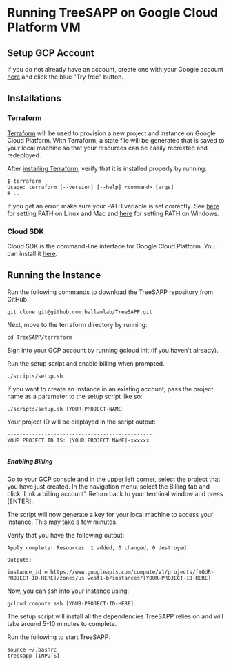 # Running TreeSAPP on Google Cloud Platform VM

## Setup GCP Account
If you do not already have an account, create one with your Google account [here](https://cloud.google.com/compute/) and click the blue "Try free" button.

## Installations

### Terraform
[Terraform](https://www.terraform.io/intro/index.html) will be used to provision a new project and instance on Google Cloud Platform. With Terraform, a state file will be generated that is saved to your local machine so that your resources can be easily recreated and redeployed. 

After [installing Terraform](https://www.terraform.io/intro/getting-started/install.html), verify that it is installed properly by running:

```
$ terraform
Usage: terraform [--version] [--help] <command> [args]
# ...
```

If you get an error, make sure your PATH variable is set correctly. See [here](https://stackoverflow.com/questions/14637979/how-to-permanently-set-path-on-linux-unix) for setting PATH on Linux and Mac and [here](https://stackoverflow.com/questions/1618280/where-can-i-set-path-to-make-exe-on-windows) for setting PATH on Windows.

### Cloud SDK
Cloud SDK is the command-line interface for Google Cloud Platform. You can install it [here](https://cloud.google.com/sdk/). 

## Running the Instance

Run the following commands to download the TreeSAPP repository from GitHub. 

```
git clone git@github.com:hallamlab/TreeSAPP.git
```
Next, move to the terraform directory by running:

```
cd TreeSAPP/terraform
```
Sign into your GCP account by running gcloud init (if you haven't already). 

Run the setup script and enable billing when prompted. 

```
./scripts/setup.sh
```

If you want to create an instance in an existing account, pass the project name as a parameter to the setup script like so:
```
./scripts/setup.sh [YOUR-PROJECT-NAME]
```

Your project ID will be displayed in the script output:

```
-----------------------------------------------
YOUR PROJECT ID IS: [YOUR PROJECT NAME]-xxxxxx
-----------------------------------------------
```

##### Enabling Billing
Go to your GCP console and in the upper left corner, select the project that you have just created. In the navigation menu, select the Billing tab and click 'Link a billing account'.  Return back to your terminal window and press [ENTER].

The script will now generate a key for your local machine to access your instance. This may take a few minutes.

Verify that you have the following output:

```
Apply complete! Resources: 1 added, 0 changed, 0 destroyed.

Outputs:

instance_id = https://www.googleapis.com/compute/v1/projects/[YOUR-PROJECT-ID-HERE]/zones/us-west1-b/instances/[YOUR-PROJECT-ID-HERE]
```

Now, you can ssh into your instance using:
```
gcloud compute ssh [YOUR-PROJECT-ID-HERE]
```
The setup script will install all the dependencies TreeSAPP relies on and will take around 5-10 minutes to complete. 

Run the following to start TreeSAPP:
```
source ~/.bashrc
treesapp [INPUTS]
```


